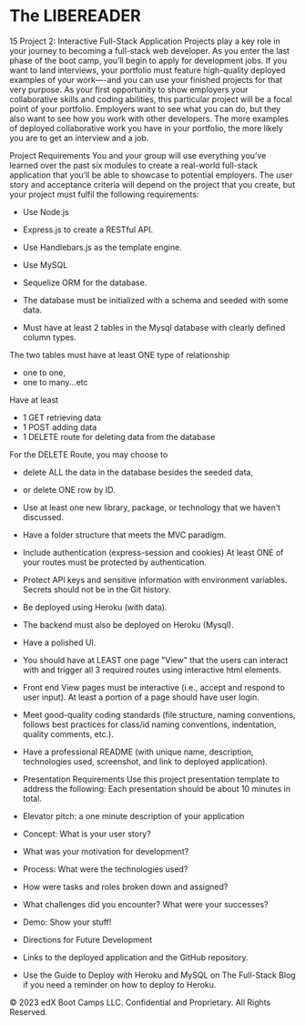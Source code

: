 # The LIBEREADER

15 Project 2: Interactive Full-Stack Application
Projects play a key role in your journey to becoming a full-stack web developer. As you enter the last phase of the boot camp, you’ll begin to apply for development jobs. If you want to land interviews, your portfolio must feature high-quality deployed examples of your work—-and you can use your finished projects for that very purpose.
As your first opportunity to show employers your collaborative skills and coding abilities, this particular project will be a focal point of your portfolio. Employers want to see what you can do, but they also want to see how you work with other developers. The more examples of deployed collaborative work you have in your portfolio, the more likely you are to get an interview and a job.

Project Requirements
You and your group will use everything you’ve learned over the past six modules to create a real-world full-stack application that you’ll be able to showcase to potential employers. The user story and acceptance criteria will depend on the project that you create, but your project must fulfil the following requirements:


* Use Node.js
* Express.js to create a RESTful API.


* Use Handlebars.js as the template engine.


* Use MySQL 
* Sequelize ORM for the database. 
* The database must be initialized with a schema and seeded with some data.


* Must have at least 2 tables in the Mysql database with clearly defined column types. 

The two tables must have at least ONE type of relationship 

* one to one, 
* one to many...etc


Have at least 
* 1 GET retrieving data
* 1 POST adding data
* 1 DELETE route for deleting data from the database


For the DELETE Route, you may choose to 
* delete ALL the data in the database besides the seeded data, 
* or delete ONE row by ID.


* Use at least one new library, package, or technology that we haven’t discussed.


* Have a folder structure that meets the MVC paradigm.


* Include authentication (express-session and cookies)
At least ONE of your routes must be protected by authentication.


* Protect API keys and sensitive information with environment variables. 
Secrets should not be in the Git history.


* Be deployed using Heroku (with data). 
* The backend must also be deployed on Heroku (Mysql).


* Have a polished UI. 
* You should have at LEAST one page "View" that the users can interact with and trigger all 3 required routes using interactive html elements.


* Front end View pages must be interactive 
(i.e., accept and respond to user input). At least a portion of a page should have user login.


* Meet good-quality coding standards 
(file structure, naming conventions, follows best practices for class/id naming conventions, indentation, quality comments, etc.).


* Have a professional README 
(with unique name, description, technologies used, screenshot, and link to deployed application).



* Presentation Requirements
Use this project presentation template to address the following: Each presentation should be about 10 minutes in total.


* Elevator pitch: a one minute description of your application


* Concept: What is your user story? 
* What was your motivation for development?


* Process: What were the technologies used? 
* How were tasks and roles broken down and assigned? 
* What challenges did you encounter? What were your successes?


* Demo: Show your stuff!


* Directions for Future Development


* Links to the deployed application and the GitHub repository.
* Use the Guide to Deploy with Heroku and MySQL on The Full-Stack Blog if you need a reminder on how to deploy to Heroku.


© 2023 edX Boot Camps LLC. Confidential and Proprietary. All Rights Reserved.
